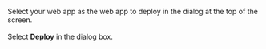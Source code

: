 Select your web app as the web app to deploy in the dialog at the top of the screen.
<br><br>
Select **Deploy** in the dialog box.
